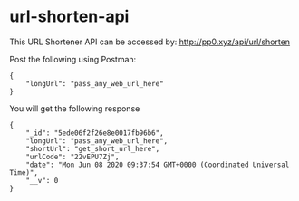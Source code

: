 # url-shorten-api
This URL Shortener API can be accessed by: http://pp0.xyz/api/url/shorten


Post the following using Postman:

```
{
    "longUrl": "pass_any_web_url_here"
}
```
You will get the following response

```
{
    "_id": "5ede06f2f26e8e0017fb96b6",
    "longUrl": "pass_any_web_url_here",
    "shortUrl": "get_short_url_here",
    "urlCode": "22vEPU7Zj",
    "date": "Mon Jun 08 2020 09:37:54 GMT+0000 (Coordinated Universal Time)",
    "__v": 0
}
```


